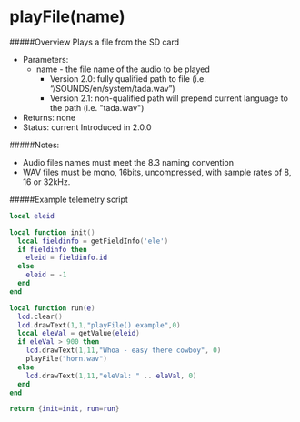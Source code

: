 # playFile(name)

#####Overview
Plays a file from the SD card

 - Parameters:
   - name - the file name of the audio to be played
     - Version 2.0: fully qualified path to file (i.e. “/SOUNDS/en/system/tada.wav”)
     - Version 2.1: non-qualified path will prepend current language to the path (i.e. "tada.wav")
 - Returns: none
 - Status: current Introduced in 2.0.0

#####Notes:
  - Audio files names must meet the 8.3 naming convention
  - WAV files must be mono, 16bits, uncompressed, with sample rates of 8, 16 or 32kHz.

#####Example telemetry script

```lua
local eleid

local function init()
  local fieldinfo = getFieldInfo('ele')
  if fieldinfo then 
    eleid = fieldinfo.id
  else
    eleid = -1
  end
end

local function run(e)
  lcd.clear()
  lcd.drawText(1,1,"playFile() example",0)
  local eleVal = getValue(eleid)
  if eleVal > 900 then 
    lcd.drawText(1,11,"Whoa - easy there cowboy", 0)
    playFile("horn.wav")
  else
    lcd.drawText(1,11,"eleVal: " .. eleVal, 0)    
  end
end

return {init=init, run=run}
```
